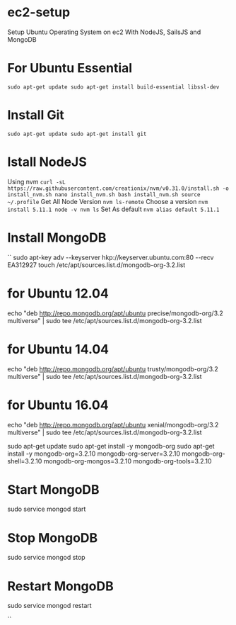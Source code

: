 # ec2-setup
Setup Ubuntu Operating System on ec2 With NodeJS, SailsJS and MongoDB

# For Ubuntu Essential
``
sudo apt-get update
sudo apt-get install build-essential libssl-dev
``

# Install Git
``
sudo apt-get update
sudo apt-get install git
``

# Istall NodeJS
Using nvm
``
curl -sL https://raw.githubusercontent.com/creationix/nvm/v0.31.0/install.sh -o install_nvm.sh
nano install_nvm.sh
bash install_nvm.sh
source ~/.profile
``
Get All Node Version
``
nvm ls-remote
``
Choose a version
``
nvm install 5.11.1
node -v
nvm ls
``
Set As default
``
nvm alias default 5.11.1
``

# Install MongoDB
``
sudo apt-key adv --keyserver hkp://keyserver.ubuntu.com:80 --recv EA312927
touch /etc/apt/sources.list.d/mongodb-org-3.2.list
# for Ubuntu 12.04
echo "deb http://repo.mongodb.org/apt/ubuntu precise/mongodb-org/3.2 multiverse" | sudo tee /etc/apt/sources.list.d/mongodb-org-3.2.list

# for Ubuntu 14.04
echo "deb http://repo.mongodb.org/apt/ubuntu trusty/mongodb-org/3.2 multiverse" | sudo tee /etc/apt/sources.list.d/mongodb-org-3.2.list

# for Ubuntu 16.04
echo "deb http://repo.mongodb.org/apt/ubuntu xenial/mongodb-org/3.2 multiverse" | sudo tee /etc/apt/sources.list.d/mongodb-org-3.2.list

sudo apt-get update
sudo apt-get install -y mongodb-org
sudo apt-get install -y mongodb-org=3.2.10 mongodb-org-server=3.2.10 mongodb-org-shell=3.2.10 mongodb-org-mongos=3.2.10 mongodb-org-tools=3.2.10

# Start MongoDB
sudo service mongod start
# Stop MongoDB
sudo service mongod stop
# Restart MongoDB
sudo service mongod restart

``



